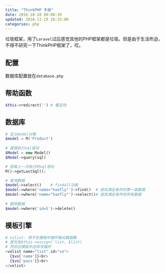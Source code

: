 ```yaml
---
title: "ThinkPHP 手册"
date: 2016-10-28 00:08:39
updated: 2018-11-29 10:33:00
categories: php
---
```

垃圾框架，用了`Laravel`过后感觉其他的PHP框架都是垃圾。但是由于生活所迫，不得不研究一下ThinkPHP框架了，哎。

## 配置

数据库配置放在`database.php`

## 帮助函数

```php
$this->redirect('')	# 重定向
```

## 数据库

```php
# 定义model对象
$model = M('Product')
  
# 直接执行sql语句
$Model = new Model()
$Model->query(sql)

# 获取上一次执行的sql语句
M()->getLastSql();

# 查询数据
$model->select()	# findall功能
$model->where('name="haofly"')->find()	# 查找满足条件的第一条数据
$model->where('name="haofly"')->select()# 查找满足条件的所有数据
  
# 删除数据
$model->where('id=5')->delete()
```

## 模板引擎

```php
# volist: 用于在模版中循环输出数据集
# 首先有$this->assign('list, $list)
# 然后在模版中这样写循环
<volist name="list" id="vo">
  {$vo['name']}<br>
  {$vo['pass']}<br>
</volist>
```

